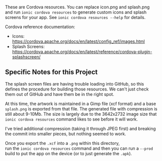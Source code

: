 These are Cordova resources. You can replace icon.png and splash.png and run
`ionic cordova resources` to generate custom icons and splash screens for your
app. See `ionic cordova resources --help` for details.

Cordova reference documentation:

- Icons: https://cordova.apache.org/docs/en/latest/config_ref/images.html
- Splash Screens: https://cordova.apache.org/docs/en/latest/reference/cordova-plugin-splashscreen/

## Specific Notes for this Project
The splash screen files are having trouble loading into GitHub, so
this defines the procedure for building those resources. We can't just
check them out of GitHub and have them be in the right spot.

At this time, the artwork is maintained in a Gimp file (xcf format) and
a base `splash.png` is exported from that file. The generated file
with compression is still about 9-10Mb. The size is largely due to 
the 3642x2732 image size that `ionic cordova resources` command likes
to see before it will work.

I've tried additional compression (taking it through JPEG first) and 
breaking the commit into smaller pieces, but nothing seemed to work.

Once you export the `.xcf` into a `.png` within this directory,\
run the `ionic cordova resources` command and then you can run
a `--prod` build to put the app on the device (or to just 
generate the `.apk`).
